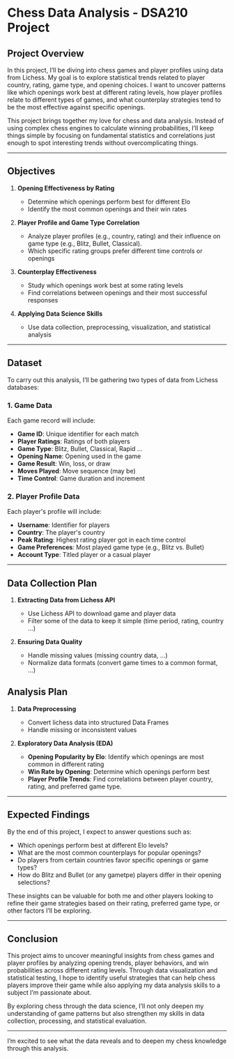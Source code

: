 # Chess Data Analysis - DSA210 Project

## **Project Overview**
In this project, I’ll be diving into chess games and player profiles using data from Lichess. My goal is to explore statistical trends related to player country, rating, game type, and opening choices. I want to uncover patterns like which openings work best at different rating levels, how player profiles relate to different types of games, and what counterplay strategies tend to be the most effective against specific openings.

This project brings together my love for chess and data analysis. Instead of using complex chess engines to calculate winning probabilities, I’ll keep things simple by focusing on fundamental statistics and correlations just enough to spot interesting trends without overcomplicating things.

---

## **Objectives**

1. **Opening Effectiveness by Rating**
   - Determine which openings perform best for different Elo
   - Identify the most common openings and their win rates 

2. **Player Profile and Game Type Correlation**
   - Analyze player profiles (e.g., country, rating) and their influence on game type (e.g., Blitz, Bullet, Classical).
   - Which specific rating groups prefer different time controls or openings

3. **Counterplay Effectiveness**
   - Study which openings work best at some rating levels
   - Find correlations between openings and their most successful responses 

4. **Applying Data Science Skills**
   - Use data collection, preprocessing, visualization, and statistical analysis

---

## **Dataset**

To carry out this analysis, I’ll be gathering two types of data from Lichess databases:

### **1. Game Data**
Each game record will include:
- **Game ID**: Unique identifier for each match
- **Player Ratings**: Ratings of both players 
- **Game Type**: Blitz, Bullet, Classical, Rapid ...
- **Opening Name**: Opening used in the game 
- **Game Result**: Win, loss, or draw
- **Moves Played**: Move sequence (may be)
- **Time Control**: Game duration and increment

### **2. Player Profile Data**
Each player's profile will include:
- **Username**: Identifier for players
- **Country**: The player's country
- **Peak Rating**: Highest rating player got in each time control
- **Game Preferences**: Most played game type (e.g., Blitz vs. Bullet)
- **Account Type**: Titled player or a casual player

---

## **Data Collection Plan**

1. **Extracting Data from Lichess API**
   - Use Lichess API to download game and player data
   - Filter some of the data to keep it simple (time period, rating, country ...)

2. **Ensuring Data Quality**
   - Handle missing values (missing country data, ...)
   - Normalize data formats (convert game times to a common format, ...)

## **Analysis Plan**

1. **Data Preprocessing**
   - Convert lichess data into structured Data Frames
   - Handle missing or inconsistent values

2. **Exploratory Data Analysis (EDA)**
   - **Opening Popularity by Elo**: Identify which openings are most common in different rating
   - **Win Rate by Opening**: Determine which openings perform best
   - **Player Profile Trends**: Find correlations between player country, rating, and preferred game type.

---

## **Expected Findings**

By the end of this project, I expect to answer questions such as:
- Which openings perform best at different Elo levels?
- What are the most common counterplays for popular openings?
- Do players from certain countries favor specific openings or game types?
- How do Blitz and Bullet (or any gametpe) players differ in their opening selections?

These insights can be valuable for both me and other players looking to refine their game strategies based on their rating, preferred game type, or other factors I’ll be exploring.

---

## **Conclusion**
This project aims to uncover meaningful insights from chess games and player profiles by analyzing opening trends, player behaviors, and win probabilities across different rating levels. Through data visualization and statistical testing, I hope to identify useful strategies that can help chess players improve their game while also applying my data analysis skills to a subject I’m passionate about.

By exploring chess through the data science, I’ll not only deepen my understanding of game patterns but also strengthen my skills in data collection, processing, and statistical evaluation.

---

I’m excited to see what the data reveals and to deepen my chess knowledge through this analysis.


